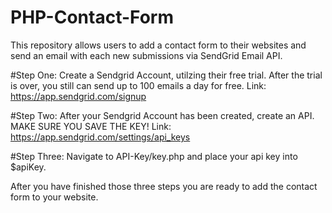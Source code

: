# PHP-Contact-Form
This repository allows users to add a contact form to their websites and send an email with each new submissions via SendGrid Email API. 


#Step One: 
Create a Sendgrid Account, utilzing their free trial. After the trial is over, you still can send up to 100 emails a day for free. 
Link: https://app.sendgrid.com/signup

#Step Two: 
After your Sendgrid Account has been created, create an API. MAKE SURE YOU SAVE THE KEY! 
Link: https://app.sendgrid.com/settings/api_keys

#Step Three: 
Navigate to API-Key/key.php and place your api key into $apiKey. 





After you have finished those three steps you are ready to add the contact form to your website. 
